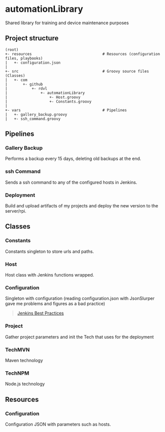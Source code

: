 # automationLibrary
Shared library for training and device maintenance purposes

## Project structure
~~~text
(root)
+- resources                                # Resources (configuration files, playbooks)
|   +- configuration.json
|
+- src                                      # Groovy source files (Classes)
|   +- com
|       +- github
|           +- rdvl
|               +- automationLibrary
|                   +- Host.groovy
|                   +- Constants.groovy
|
+- vars                                     # Pipelines
|   +- gallery_backup.groovy
|   +- ssh_command.groovy
~~~

## Pipelines
### Gallery Backup
Performs a backup every 15 days, deleting old backups at the end.

### ssh Command
Sends a ssh command to any of the configured hosts in Jenkins.

### Deployment
Build and upload artifacts of my projects and deploy the new version to the server/rpi.

## Classes
### Constants
Constants singleton to store urls and paths.

### Host
Host class with Jenkins functions wrapped.

### Configuration
Singleton with configuration (reading configuration.json with JsonSlurper gave me problems and figures as a bad practice)
> [Jenkins Best Practices](https://www.jenkins.io/doc/book/pipeline/pipeline-best-practices/)

### Project
Gather project parameters and init the Tech that uses for the deployment

### TechMVN
Maven technology

### TechNPM
Node.js technology

## Resources
### Configuration
Configuration JSON with parameters such as hosts.
